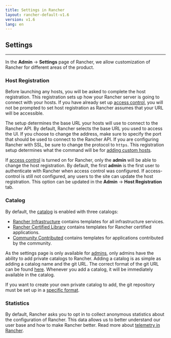 ```yaml
---
title: Settings in Rancher
layout: rancher-default-v1.6
version: v1.6
lang: en
---
```


## Settings
---

In the **Admin** -> **Settings** page of Rancher, we allow customization of Rancher for different areas of the product.

### Host Registration

Before launching any hosts, you will be asked to complete the host registration. This registration sets up how your Rancher server is going to connect with your hosts. If you have already set up [access control]({{site.baseurl}}/rancher/{{page.version}}/{{page.lang}}/configuration/access-control), you will not be prompted to set host registration as Rancher assumes that your URL will be accessible.

The setup determines the base URL your hosts will use to connect to the Rancher API. By default, Rancher selects the base URL you used to access the UI.  If you choose to change the address, make sure to specify the port that should be used to connect to the Rancher API. If you are configuring Rancher with SSL, be sure to change the protocol to `https`. This registration setup determines what the command will be for [adding custom hosts]({{site.baseurl}}/rancher/{{page.version}}/{{page.lang}}/hosts/custom/).

If [access control]({{site.baseurl}}/rancher/{{page.version}}/{{page.lang}}/configuration/access-control/) is turned on for Rancher, only the **admin** will be able to change the host registration. By default, the first **admin** is the first user to authenticate with Rancher when access control was configured. If access-control is still not configured, any users to the site can update the host registration. This option can be updated in the **Admin** -> **Host Registration** tab.

### Catalog

By default, the [catalog]({{site.baseurl}}/rancher/{{page.version}}/{{page.lang}}/catalog/) is enabled with three catalogs:

* [Rancher Infrastructure](https://github.com/rancher/infra-catalog) contains templates for all infrastructure services.
* [Rancher Certified Library](https://github.com/rancher/rancher-catalog) contains templates for Rancher certified applications.
* [Community Contributed](https://github.com/rancher/community-catalog) contains templates for applications contributed by the community.

As the settings page is only available for [admins]({{site.baseurl}}/rancher/{{page.version}}/{{page.lang}}/configuration/accounts/#admin), only admins have the ability to add private catalogs to Rancher. Adding a catalog is as simple as adding a catalog name and the git URL. The correct format of the git URL can be found [here](https://git-scm.com/docs/git-clone#_git_urls_a_id_urls_a). Whenever you add a catalog, it will be immediately available in the catalog.

If you want to create your own private catalog to add, the git repository must be set up in a [specific format]({{site.baseurl}}/rancher/{{page.version}}/{{page.lang}}/catalog/private-catalog).

### Statistics

By default, Rancher asks you to opt in to collect anonymous statistics about the configuration of Rancher. This data allows us to better understand our user base and how to make Rancher better. Read more about [telemetry in Rancher]({{site.baseurl}}/{{page.version}}/{{page.lang}}/rancher/telemetry/).
